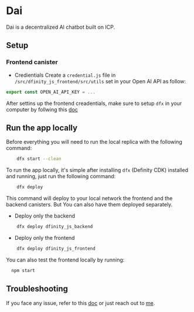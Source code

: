 # Dai

Dai is a decentralized AI chatbot built on ICP.

## Setup

### Frontend canister

- Credientials
  Create a `credential.js` file in `/src/dfinity_js_frontend/src/utils` set in your Open AI API as follow:

```js
export const OPEN_AI_API_KEY = ...
```

After settins up the frontend creadentials, make sure to setup `dfx` in your computer by follwing this [doc](https://demergent-labs.github.io/azle/installation.html#build-dependencies)

## Run the app locally

Before everything you will need to run the local replica with the following command:

```bash
    dfx start --clean
```

To run the app locally, it's simple after installing `dfx` (Definity CDK) installed and running, just run the following command:

```sh
    dfx deploy
```

This command will deploy to your local network the frontend and the backend canisters. But You can also have them deployed separately.

- Deploy only the backend

```sh
    dfx deploy dfinity_js_backend
```

- Deploy only the frontend

```sh
    dfx deploy dfinity_js_frontend
```

You can also test the frontend locally by running:

```sh
  npm start
```

## Troubleshooting

If you face any issue, refer to this [doc](https://demergent-labs.github.io/azle/deployment.html#common-deployment-issues) or just reach out to [me](https://github.com/Jonath-z).
